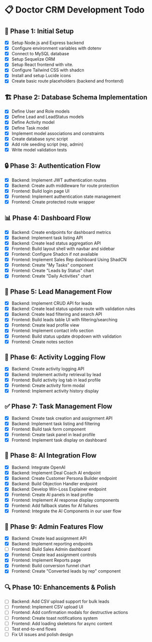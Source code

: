 # 📋 Doctor CRM Development Todo

## 🚀 Phase 1: Initial Setup
- [x] Setup Node.js and Express backend
- [x] Configure environment variables with dotenv
- [x] Connect to MySQL database
- [x] Setup Sequelize ORM
- [x] Setup React frontend with vite.
- [x] Configure Tailwind CSS with shadcn
- [x] Install and setup Lucide icons
- [x] Create basic route placeholders (backend and frontend)

## 🏗️ Phase 2: Database Schema Implementation
- [x] Define User and Role models
- [x] Define Lead and LeadStatus models
- [x] Define Activity model
- [x] Define Task model
- [x] Implement model associations and constraints
- [x] Create database sync script
- [x] Add role seeding script (rep, admin)
- [x] Write model validation tests

## 🔒 Phase 3: Authentication Flow
- [x] Backend: Implement JWT authentication routes
- [x] Backend: Create auth middleware for route protection
- [x] Frontend: Build login page UI
- [x] Frontend: Implement authentication state management
- [x] Frontend: Create protected route wrapper

## 📊 Phase 4: Dashboard Flow
- [x] Backend: Create endpoints for dashboard metrics
- [x] Backend: Implement task listing API
- [x] Backend: Create lead status aggregation API
- [x] Frontend: Build layout shell with navbar and sidebar
- [x] Frontend: Configure Shadcn if not available
- [x] Frontend: Implement Sales Rep dashboard Using ShadCN
- [x] Frontend: Create "My Tasks" component
- [x] Frontend: Create "Leads by Status" chart
- [x] Frontend: Create "Daily Activities" chart

## 👥 Phase 5: Lead Management Flow
- [x] Backend: Implement CRUD API for leads
- [x] Backend: Create lead status update route with validation rules
- [x] Backend: Create lead filtering and search API
- [x] Frontend: Build leads table UI with filtering/searching
- [x] Frontend: Create lead profile view
- [x] Frontend: Implement contact info section
- [x] Frontend: Build status update dropdown with validation
- [x] Frontend: Create notes section

## 📝 Phase 6: Activity Logging Flow
- [x] Backend: Create activity logging API
- [x] Backend: Implement activity retrieval by lead
- [x] Frontend: Build activity log tab in lead profile
- [x] Frontend: Create activity form modal
- [x] Frontend: Implement activity history display

## ✅ Phase 7: Task Management Flow
- [x] Backend: Create task creation and assignment API
- [x] Backend: Implement task listing and filtering
- [x] Frontend: Build task form component
- [x] Frontend: Create task panel in lead profile
- [x] Frontend: Implement task display on dashboard

## 🧠 Phase 8: AI Integration Flow
- [x] Backend: Integrate OpenAI
- [x] Backend: Implement Deal Coach AI endpoint
- [x] Backend: Create Customer Persona Builder endpoint
- [x] Backend: Build Objection Handler endpoint
- [x] Backend: Develop Win-Loss Explainer endpoint
- [x] Frontend: Create AI panels in lead profile
- [x] Frontend: Implement AI response display components
- [x] Frontend: Add fallback states for AI failures
- [x] Frontend: Integrate the AI Components in our user flow

## 👑 Phase 9: Admin Features Flow
- [x] Backend: Create lead assignment API
- [x] Backend: Implement reporting endpoints
- [ ] Frontend: Build Sales Admin dashboard
- [x] Frontend: Create lead assignment controls
- [x] Frontend: Implement Reports page
- [x] Frontend: Build conversion funnel chart
- [x] Frontend: Create "Converted leads by rep" component

## 🔍 Phase 10: Enhancements & Polish
- [ ] Backend: Add CSV upload support for bulk leads
- [ ] Frontend: Implement CSV upload UI
- [ ] Frontend: Add confirmation modals for destructive actions
- [ ] Frontend: Create toast notifications system
- [ ] Frontend: Add loading skeletons for async content
- [ ] Test end-to-end flows
- [ ] Fix UI issues and polish design 